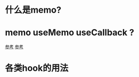 

# 什么是memo?

# memo useMemo  useCallback ?
[参考](https://www.cnblogs.com/seemoon/p/12792987.html)
[参考](https://blog.csdn.net/qq_38654591/article/details/123679128)

# 各类hook的用法
